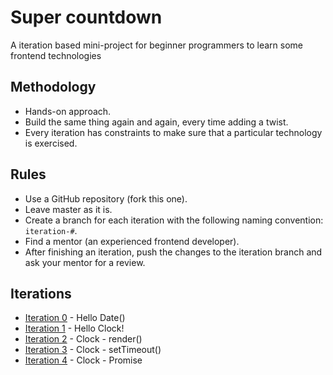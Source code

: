 # Super countdown
A iteration based mini-project for beginner programmers to learn some frontend technologies

## Methodology
* Hands-on approach.
* Build the same thing again and again, every time adding a twist.
* Every iteration has constraints to make sure that a particular technology is exercised.

## Rules
* Use a GitHub repository (fork this one).
* Leave master as it is.
* Create a branch for each iteration with the following naming convention: `iteration-#`.
* Find a mentor (an experienced frontend developer).
* After finishing an iteration, push the changes to the iteration branch and ask your mentor for a review.

## Iterations
* [Iteration 0](./iteration-0.md) - Hello Date()
* [Iteration 1](./iteration-1.md) - Hello Clock!
* [Iteration 2](./iteration-2.md) - Clock - render()
* [Iteration 3](./iteration-3.md) - Clock - setTimeout()
* [Iteration 4](./iteration-4.md) - Clock - Promise
